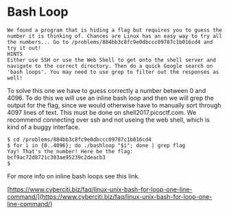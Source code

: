# Bash Loop

```
We found a program that is hiding a flag but requires you to guess the number it is thinking of. Chances are Linux has an easy way to try all the numbers... Go to /problems/884bb3c8fc9e0dbccc09787c1b016cd4 and try it out!
HINTS
Either use SSH or use the Web Shell to get onto the shell server and navigate to the correct directory. Then do a quick Google search on 'bash loops'. You may need to use grep to filter out the responses as well!
```

To solve this one we have to guess correctly a number between 0 and 4096. To do this we will use an inline bash loop and then we will grep the output for the flag, since we would otherwise have to manually sort through 4097 lines of text. This must be done on shell2017.picoctf.com. We recommend connecting over ssh and not useing the web shell, which is kind of a buggy interface.

```
$ cd /problems/884bb3c8fc9e0dbccc09787c1b016cd4
$ for i in {0..4096}; do ./bashloop "$i"; done | grep flag
Yay! That's the number! Here be the flag: bcf9ac72d8721c303ae95239c2deacb3
$ 
```

For more info on inline bash loops see this link.

[https://www.cyberciti.biz/faq/linux-unix-bash-for-loop-one-line-command/](https://www.cyberciti.biz/faq/linux-unix-bash-for-loop-one-line-command/)
